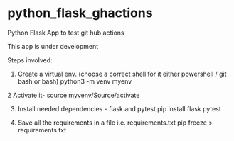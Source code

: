 # python_flask_ghactions
Python Flask App to test git hub actions

This app is under development 

Steps involved: 
1. Create a virtual env. (choose a correct shell for it either powershell / git bash or bash)
  python3 -m venv myenv

2 Activate it- 
   source myvenv/Source/activate

3. Install needed dependencies - flask and pytest
   pip install flask pytest


4. Save all the requirements in a file i.e. requirements.txt
   pip freeze > requirements.txt
